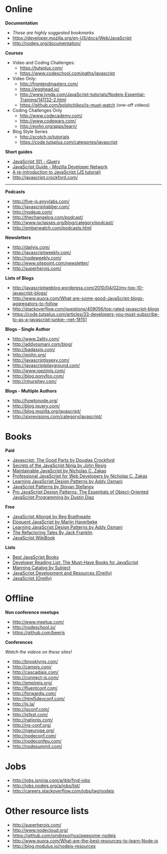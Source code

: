 Online
================================

**Documentation**

- _These are highly suggested bookmarks_
- https://developer.mozilla.org/en-US/docs/Web/JavaScript
- http://nodejs.org/documentation/

**Courses**
- Video and Coding Challenges:
  - https://tutsplus.com/
  - https://www.codeschool.com/paths/javascript
- Video Only:
  - http://frontendmasters.com/
  - https://egghead.io/
  - http://www.lynda.com/JavaScript-tutorials/Nodejs-Essential-Training/141132-2.html
  - https://github.com/bolshchikov/js-must-watch (one-off videos)
- Coding Challenges Only
  - http://www.codecademy.com/
  - http://www.codewars.com/
  - http://ejohn.org/apps/learn/
- Blog Style Series
  - http://scotch.io/tutorials
  - https://code.tutsplus.com/categories/javascript

**Short guides**

- [JavaScript 101 - jQuery](http://learn.jquery.com/javascript-101/)
- [JavaScript Guide - Mozilla Developer Network](https://developer.mozilla.org/en-US/docs/Web/JavaScript/Guide)
- [A re-introduction to JavaScript (JS tutorial)](https://developer.mozilla.org/en-US/docs/Web/JavaScript/A_re-introduction_to_JavaScript)
- http://javascript.crockford.com/

-------------------------------

**Podcasts**

- http://five-js.envylabs.com/
- http://javascriptjabber.com/
- http://nodeup.com/
- http://thechangelog.com/podcast/
- http://www.jsclasses.org/blog/category/podcast/
- http://emberwatch.com/podcasts.html

**Newsletters**

- http://dailyjs.com/
- http://javascriptweekly.com/
- http://nodeweekly.com/
- http://www.sitepoint.com/newsletter/
- http://superherojs.com/

**Lists of Blogs**

- http://javascriptweblog.wordpress.com/2010/04/02/my-top-10-javascript-blogs/
- http://www.quora.com/What-are-some-good-JavaScript-blogs-aggregators-to-follow
- http://stackoverflow.com/questions/409056/top-rated-javascript-blogs
- https://code.tutsplus.com/articles/33-developers-you-must-subscribe-to-as-a-javascript-junkie--net-18151

**Blogs - Single Author**

- http://www.2ality.com/
- http://addyosmani.com/blog/
- http://badassjs.com/
- http://ejohn.org/
- http://javascriptissexy.com/
- http://javascriptplayground.com/
- http://www.joezimjs.com/
- http://blog.ponyfoo.com/
- http://rmurphey.com/

**Blogs - Multiple Authors**

- http://howtonode.org/
- http://blog.jquery.com/
- http://blog.mozilla.org/javascript/
- http://sixrevisions.com/category/javascript/

Books
================================

**Paid**

- [Javascript: The Good Parts by Douglas Crockford](http://www.amazon.com/JavaScript-Good-Parts-Douglas-Crockford/dp/0596517742/)
- [Secrets of the JavaScript Ninja by John Resig](http://www.manning.com/resig/)
- [Maintainable JavaScript by Nicholas C. Zakas](http://www.amazon.com/gp/product/1449327680/)
- [Professional JavaScript for Web Developers by Nicholas C. Zakas](http://www.amazon.com/gp/product/B006PW2URI/)
- [Learning JavaScript Design Patterns by Addy Osmani](http://www.amazon.com/dp/1449331815/)
- [JavaScript Patterns by Stoyan Stefanov](http://www.amazon.com/dp/0596806752/)
- [Pro JavaScript Design Patterns: The Essentials of Object-Oriented JavaScript Programming by Dustin Diaz](http://www.amazon.com/dp/159059908X/)

**Free**
- [JavaScript Allongé by Reg Braithwaite](https://leanpub.com/javascript-allonge/read)
- [Eloquent JavaScript by Marijn Haverbeke](http://eloquentjavascript.net/)
- [Learning JavaScript Design Patterns by Addy Osmani](http://addyosmani.com/resources/essentialjsdesignpatterns/book/)
- [The Refactoring Tales By Jack Franklin](http://javascriptplayground.com/the-refactoring-tales/refactoring-tales.html)
- [JavaScript WikiBook](http://en.wikibooks.org/wiki/JavaScript)

**Lists**

- [Best JavaScript Books](http://www.goodreads.com/list/show/10757.Best_JavaScript_Books)
- [Developer Reading List: The Must-Have Books for JavaScript](http://www.drdobbs.com/article/print?articleId=240148421)
- [Manning Catalog by Subject](http://manning.com/catalog/by/subject/)
- [JavaScript Development and Resources (Oreilly)](http://oreilly.com/javascript/)
- [JavaScript (Oreilly)](http://shop.oreilly.com/category/browse-subjects/programming/javascript.do?sortby=bestSellers&sortType=1)

Offline
================================

**Non conference meetups**

- http://www.meetup.com/
- http://nodeschool.io/
- https://github.com/beerjs

**Conferences**

_Watch the videos on these sites!_

- http://brooklynjs.com/
- http://campjs.com/
- http://cascadiajs.com/
- http://connect-js.com/
- http://empirejs.org/
- http://fluentconf.com/
- http://forwardjs.com/
- http://html5devconf.com/
- http://js.la/
- http://jsconf.com/
- http://jsfest.com/
- http://nationjs.com/
- http://ng-conf.org/
- http://ngeurope.org/
- http://nodeconf.com/
- http://nodeconfeu.com/
- http://nodesummit.com/

Jobs
================================

- http://jobs.jsninja.com/a/jbb/find-jobs
- http://jobs.nodejs.org/a/jobs/list/
- http://careers.stackoverflow.com/jobs/tag/nodejs

Other resource lists
================================

- http://superherojs.com/
- http://www.nodecloud.org/
- https://github.com/sindresorhus/awesome-nodejs
- http://www.quora.com/What-are-the-best-resources-to-learn-Node-js
- http://blog.modulus.io/nodejs-resources
